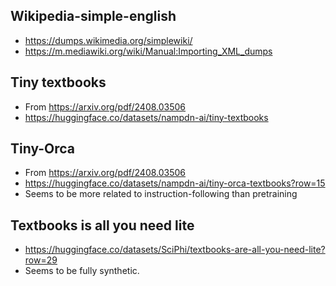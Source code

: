 ## Wikipedia-simple-english
* https://dumps.wikimedia.org/simplewiki/
* https://m.mediawiki.org/wiki/Manual:Importing_XML_dumps

## Tiny textbooks
* From https://arxiv.org/pdf/2408.03506
* https://huggingface.co/datasets/nampdn-ai/tiny-textbooks

## Tiny-Orca
* From https://arxiv.org/pdf/2408.03506
* https://huggingface.co/datasets/nampdn-ai/tiny-orca-textbooks?row=15
* Seems to be more related to instruction-following than pretraining

## Textbooks is all you need lite
* https://huggingface.co/datasets/SciPhi/textbooks-are-all-you-need-lite?row=29
* Seems to be fully synthetic.
